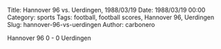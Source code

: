 Title: Hannover 96 vs. Uerdingen, 1988/03/19
Date: 1988/03/19 00:00
Category: sports
Tags: football, football scores, Hannover 96, Uerdingen
Slug: hannover-96-vs-uerdingen
Author: carbonero


Hannover 96 0 - 0 Uerdingen
